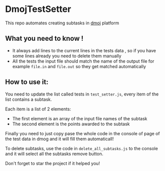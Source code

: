 # DmojTestSetter
This repo automates creating subtasks in [dmoj]([https://link-url-here.org](https://dmoj.ca)https://dmoj.ca) platform 

## What you need to know !
- It always add lines to the current lines in the tests data , so if you have some lines already you need to delete them manually
- All the tests the input file should match the name of the output file for example `file.in` and `file.out` so they get matched automatically

## How to use it:
You need to update the list called tests in `test_setter.js`, every item of the list contains a subtask. 

Each item is a list of 2 elements: 
- The first element is an array of the input file names of the subtask
- The second element is the points awarded to the subtask

Finally you need to just copy pase the whole code in the console of page of the test data in dmog and it will fill them automaticall!

To delete subtasks, use the code in `delete_all_subtasks.js` to the console and it will select all the subtasks remove button.

Don't forget to star the project if it helped you! 
